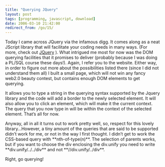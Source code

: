 ```yaml
---
title: "Querying JQuery"
layout: post
tags: [programming, javascript, download]
date: 2006-03-10 21:42:00
redirect_from: /go/15/
---
```


Today I came across JQuery via the infamous digg. It comes along as a neat JScript library that will facilitate your coding needs in many ways. (For more, check out [JQuery](http://jquery.com/ "jquery") ). What intrigued me most for now was the DOM querying facilities that it promises to deliver (probably because I was doing a PL/SQL course these days!). Again, I refer you to the website. Either way, in order to figure out more about the possibilities listed there (since I did not understand them all) I built a small page, which will not win any fancy web2.0 beauty contest, but contains enough DOM elements to get querying.</p>

It allows you to type a string in the querying syntax supported by the Jquery library and the code will add a border to the newly selected element. It will also allow you to click an element, which will make it the current context. The query that you now type in will be within the context of the selected element. That’s all for now.

<p>Anyway, all in all it turns out to work pretty well, so, respect for this lovely library…However, a tiny amount of the queries that are said to be supported didn’t work for me, or not in the way I first thought. I didn’t get to work the CSS-based query with **nth-of-type(n)**. The selection of parents works, but if you want to choose the div enclosing the div.unify you need to write **div.unify/../../div** and not  **//div.unify/../div**.

Right, go querying!